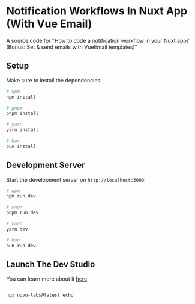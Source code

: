 # Notification Workflows In Nuxt App (With Vue Email)

A source code for "How to code a notification workflow in your Nuxt app? (Bonus: Set & send emails with VueEmail templates)" 

## Setup

Make sure to install the dependencies:

```bash
# npm
npm install

# pnpm
pnpm install

# yarn
yarn install

# bun
bun install
```

## Development Server

Start the development server on `http://localhost:3000`:

```bash
# npm
npm run dev

# pnpm
pnpm run dev

# yarn
yarn dev

# bun
bun run dev
```

## Launch The Dev Studio

You can learn more about it [here](https://docs.novu.co/framework/concepts/studio)

```bash

npx novu-labs@latest echo

```

